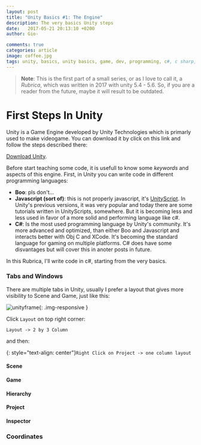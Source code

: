 ```yaml
---
layout: post
title: "Unity Basics #1: The Engine"
description: The very basics Unity steps
date:   2017-05-21 20:13:10 +0200
author: Gio-

comments: true
categories: article
image: coffee.jpg
tags: unity, basics, unity basics, game, dev, programming, c#, c sharp, tutorials, tutorial
---
```




> **Note**: This is the first part of a small series, or as I love to call it, a *Rubrica*, which was written in 2017 with unity 5.4 - 5.6. So, if you are a reader from the future, maybe it will result to be outdated.



# First Steps In Unity

Unity is a Game Engine developed by Unity Technologies which is primarly used to make videogame. You can download it by click on this link and follow the steps described there:

[Download Unity](https://store.unity.com/?).

Before start teaching some code, it is usefull to know some *keywords* and aspects of this engine. First, in Unity you can write code in different programming languages:

- **Boo**: pls don't...
- **Javascript (sort of)**: this is not properly javascript, it's <u>UnityScript</u>. In Unity's previous versions, it was very popular and today there are some tutorials written in UnityScripts, somewhere. But it is becoming less and less used in favor of a more solid and performing language like c#.
- **C#**: Is the most used programming language by Unity's community. It's more advanced and optimized, than either Boo and Javascript and interacts better with Obj C and XCode. It's becoming the standard language for gaming on multiple platforms. C# does have some disvantages but will cover this in anoter posts in future. 

In this Rubrica, I'll write code in c#, starting from the very basics.

### Tabs and Windows

There are multiple tabs in Unity, usually I prefer a layout that gives more visibility to Scene and Game, just like this:

![unityframe]({{site.url}}/images/unityframe.jpg){: .img-responsive }

Click `Layout` on top right corner:

 `Layout -> 2 by 3 Column` 

and then:

 {: style="text-align: center"}`Right Click on Project -> one column layout`

#### Scene

#### Game

#### Hierarchy 

#### Project

#### Inspector

### Coordinates

